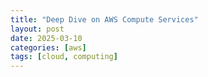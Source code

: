 ```yaml
---
title: "Deep Dive on AWS Compute Services"
layout: post
date: 2025-03-10
categories: [aws]
tags: [cloud, computing]
---
```



